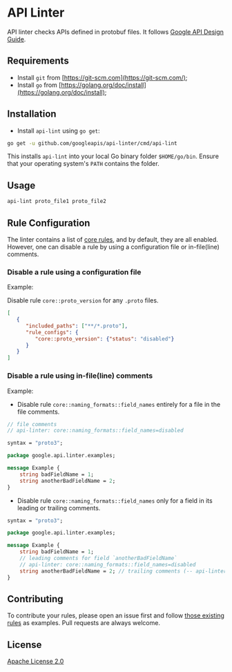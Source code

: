 # API Linter

API linter checks APIs defined in protobuf files. It follows [Google API Design Guide](https://cloud.google.com/apis/design/).

## Requirements

* Install `git` from [https://git-scm.com](https://git-scm.com/);
* Install `go` from [https://golang.org/doc/install](https://golang.org/doc/install);

## Installation

* Install `api-lint` using `go get`:

```sh
go get -u github.com/googleapis/api-linter/cmd/api-lint
```

This installs `api-lint` into your local Go binary folder `$HOME/go/bin`. Ensure that your operating system's `PATH` contains the folder.

## Usage

```sh
api-lint proto_file1 proto_file2
```

## Rule Configuration

The linter contains a list of [core rules](rules), and by default, they are all enabled. However, one can disable a rule by using a configuration file or in-file(line) comments.

### Disable a rule using a configuration file

Example:

Disable rule `core::proto_version` for any `.proto` files.

```json
[
   {
      "included_paths": ["**/*.proto"],
      "rule_configs": {
         "core::proto_version": {"status": "disabled"}
      }
   }
]
```

### Disable a rule using in-file(line) comments

Example:

* Disable rule `core::naming_formats::field_names` entirely for a file in the file comments.

```protobuf
// file comments
// api-linter: core::naming_formats::field_names=disabled

syntax = "proto3";

package google.api.linter.examples;

message Example {
    string badFieldName = 1;
    string anotherBadFieldName = 2;
}
```

* Disable rule `core::naming_formats::field_names` only for a field in its leading or trailing comments.

```protobuf
syntax = "proto3";

package google.api.linter.examples;

message Example {
    string badFieldName = 1;
    // leading comments for field `anotherBadFieldName`
    // api-linter: core::naming_formats::field_names=disabled
    string anotherBadFieldName = 2; // trailing comments (-- api-linter: core::naming_formats::field_names=disabled --)
}
```

## Contributing

To contribute your rules, please open an issue first and follow [those existing rules](https://github.com/googleapis/api-linter/tree/master/rules) as examples. Pull requests are always welcome.

## License

[Apache License 2.0](LICENSE)
